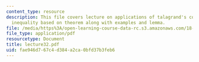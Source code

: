 ```yaml
---
content_type: resource
description: This file covers lecture on applications of talagrand's convex-hull distance
  inequality based on theorem along with examples and lemma.
file: /media/https%3A/open-learning-course-data-rc.s3.amazonaws.com/18-465-topics-in-statistics-statistical-learning-theory-spring-2007/fae946d767c4d384a2ca0bfd37b3feb6_lecture32.pdf
file_type: application/pdf
resourcetype: Document
title: lecture32.pdf
uid: fae946d7-67c4-d384-a2ca-0bfd37b3feb6
---
```

